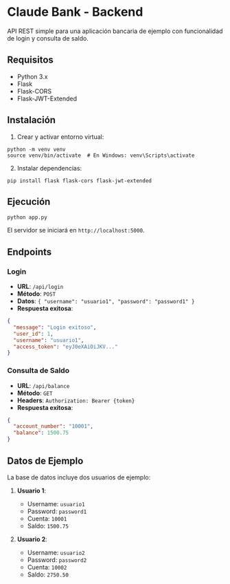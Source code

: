 # Claude Bank - Backend

API REST simple para una aplicación bancaria de ejemplo con funcionalidad de login y consulta de saldo.

## Requisitos

- Python 3.x
- Flask
- Flask-CORS
- Flask-JWT-Extended

## Instalación

1. Crear y activar entorno virtual:
```
python -m venv venv
source venv/bin/activate  # En Windows: venv\Scripts\activate
```

2. Instalar dependencias:
```
pip install flask flask-cors flask-jwt-extended
```

## Ejecución

```
python app.py
```

El servidor se iniciará en `http://localhost:5000`.

## Endpoints

### Login
- **URL**: `/api/login`
- **Método**: `POST`
- **Datos**: `{ "username": "usuario1", "password": "password1" }`
- **Respuesta exitosa**: 
```json
{
  "message": "Login exitoso",
  "user_id": 1,
  "username": "usuario1",
  "access_token": "eyJ0eXAiOiJKV..."
}
```

### Consulta de Saldo
- **URL**: `/api/balance`
- **Método**: `GET`
- **Headers**: `Authorization: Bearer {token}`
- **Respuesta exitosa**:
```json
{
  "account_number": "10001",
  "balance": 1500.75
}
```

## Datos de Ejemplo

La base de datos incluye dos usuarios de ejemplo:

1. **Usuario 1**:
   - Username: `usuario1`
   - Password: `password1`
   - Cuenta: `10001`
   - Saldo: `1500.75`

2. **Usuario 2**:
   - Username: `usuario2`
   - Password: `password2`
   - Cuenta: `10002`
   - Saldo: `2750.50`